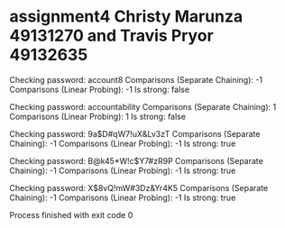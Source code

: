 # assignment4 Christy Marunza 49131270 and Travis Pryor 49132635
Checking password: account8
Comparisons (Separate Chaining): -1
Comparisons (Linear Probing): -1
Is strong: false

Checking password: accountability
Comparisons (Separate Chaining): 1
Comparisons (Linear Probing): 1
Is strong: false

Checking password: 9a$D#qW7!uX&Lv3zT
Comparisons (Separate Chaining): -1
Comparisons (Linear Probing): -1
Is strong: true

Checking password: B@k45*W!c$Y7#zR9P
Comparisons (Separate Chaining): -1
Comparisons (Linear Probing): -1
Is strong: true

Checking password: X$8vQ!mW#3Dz&Yr4K5
Comparisons (Separate Chaining): -1
Comparisons (Linear Probing): -1
Is strong: true


Process finished with exit code 0
